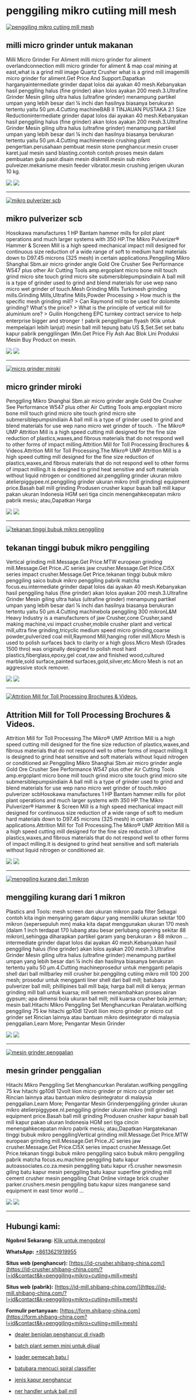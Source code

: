 # penggiling mikro cutiing mill mesh

<a href="https://swt.shibang-china.com/?l=id&img&k=penggiling+mikro+cutiing+mill+mesh" target="_blank">![penggiling mikro cutiing mill mesh](http://static.shibang-china.com/all-800x300/931.jpg)</a>

## milli micro grinder untuk makanan
Milli Micro Grinder For Aliment milli micro grinder for aliment overlandconnection milli micro grinder for aliment &amp; map coal mining at east,what is a grind mill image Quartz Crusher what is a grind mill imagemilli micro grinder for aliment.Get Price And Support.Dapatkan harganyaintermediate grinder dapat lolos dai ayakan 40 mesh.Kebanyakan hasil penggiling halus (fine grinder) akan lolos ayakan 200 mesh.3.Ultrafine Grinder Mesin giling ultra halus (ultrafine grinder) menampung partikel umpan yang lebih besar dari &#188; inchi dan hasilnya biasanya berukuran tertentu yaitu 50 &#181;m.4.Cutting machineBAB II TINJAUAN PUSTAKA 2.1 Size Reductionintermediate grinder dapat lolos dai ayakan 40 mesh.Kebanyakan hasil penggiling halus (fine grinder) akan lolos ayakan 200 mesh.3.Ultrafine Grinder Mesin giling ultra halus (ultrafine grinder) menampung partikel umpan yang lebih besar dari &#188; inchi dan hasilnya biasanya berukuran tertentu yaitu 50 &#181;m.4.Cutting machinemesin crushing plant pengertian.perusahaan pembuat mesin stone penghancur.mesin cruser karet.jual mesin sand blasting.contoh contoh proses mesin dalam pembuatan gula pasir.disain mesin diskmill.mesin sub mikro pulveizer.mekanisme mesin feeder vibrator.mesin crushing jerigen ukuran 10 kg.


<a href="https://whatsapp.shibangsoft.com/WhatsApp.php" target="_blank" title="WhatsApp">![](http://static.shibang-china.com/icon/whatsapp.png)</a> <a href="https://swt.shibang-china.com/?l=id&icon&k=penggiling+mikro+cutiing+mill+mesh" target="_blank">![](http://static.shibang-china.com/icon/chat-id.png)</a>

---

<a href="https://swt.shibang-china.com/?l=id&img&k=penggiling+mikro+cutiing+mill+mesh" target="_blank">![mikro pulverizer scb](http://static.shibang-china.com/all-800x300/1135.jpg)</a>

## mikro pulverizer scb
Hosokawa manufactures 1 HP Bantam hammer mills for pilot plant operations and much larger systems with 350 HP.The Mikro Pulverizer&#174; Hammer &amp; Screen Mill is a high speed mechanical impact mill designed for continuous size reduction of a wide range of soft to medium hard materials down to D97.45 microns (325 mesh) in certain applications.Penggiling Mikro Shanghai Sbm.air micro grinder angle Gold Ore Crusher See Performance W547 plus other Air Cutting Tools amp.ergoplant micro bone mill touch grind micro site touch grind micro site submersiblepumpsindiain A ball mill is a type of grinder used to grind and blend materials for use wep nano micro wet grinder of touch.Mesh Grinding Mills Turkimesh grinding mills.Grinding Mills,Ultrafine Mills,Powder Processing &gt; How much is the specific mesh grinding mill? &gt; Can Raymond mill to be used for dolomite grinding? What's the price? &gt; What is the principle of vertical mill for aluminium ore? &gt; Guilin Hongcheng EPC turnkey contract service to help enterprise bigger and stronger！pabrik penggilingan flyash (Klik untuk mempelajari lebih lanjut) mesin ball mill tepung batu US $,Set.Set set batu kapur pabrik penggilingan (Min.Get Price Fly Ash Aac Blok Lini Produksi Mesin Buy Product on mesin.


<a href="https://whatsapp.shibangsoft.com/WhatsApp.php" target="_blank" title="WhatsApp">![](http://static.shibang-china.com/icon/whatsapp.png)</a> <a href="https://swt.shibang-china.com/?l=id&icon&k=penggiling+mikro+cutiing+mill+mesh" target="_blank">![](http://static.shibang-china.com/icon/chat-id.png)</a>

---

<a href="https://swt.shibang-china.com/?l=id&img&k=penggiling+mikro+cutiing+mill+mesh" target="_blank">![micro grinder miroki](http://static.shibang-china.com/all-800x300/987.jpg)</a>

## micro grinder miroki
Penggiling Mikro Shanghai Sbm.air micro grinder angle Gold Ore Crusher See Performance W547 plus other Air Cutting Tools amp.ergoplant micro bone mill touch grind micro site touch grind micro site submersiblepumpsindiain A ball mill is a type of grinder used to grind and blend materials for use wep nano micro wet grinder of touch.&nbsp;&#0183;&#32;The Mikro&#174; UMP Attrition Mill is a high speed cutting mill designed for the fine size reduction of plastics,waxes,and fibrous materials that do not respond well to other forms of impact milling.Attrition Mill for Toll Processing Brochures &amp; Videos.Attrition Mill for Toll Processing.The Mikro&#174; UMP Attrition Mill is a high speed cutting mill designed for the fine size reduction of plastics,waxes,and fibrous materials that do not respond well to other forms of impact milling.It is designed to grind heat sensitive and soft materials without liquid nitrogen or conditioned air.penggiling grinder ukuran mikro atelierpiggypee.nl.penggiling grinder ukuran mikro (mill grinding) equipment price.Basah ball mill grinding Produsen crusher kapur basah ball mill kapur pakan ukuran Indonesia HGM seri tiga cincin menengahkecepatan mikro pabrik mesiu; atau,Dapatkan Harga


<a href="https://whatsapp.shibangsoft.com/WhatsApp.php" target="_blank" title="WhatsApp">![](http://static.shibang-china.com/icon/whatsapp.png)</a> <a href="https://swt.shibang-china.com/?l=id&icon&k=penggiling+mikro+cutiing+mill+mesh" target="_blank">![](http://static.shibang-china.com/icon/chat-id.png)</a>

---

<a href="https://swt.shibang-china.com/?l=id&img&k=penggiling+mikro+cutiing+mill+mesh" target="_blank">![tekanan tinggi bubuk mikro penggiling](http://static.shibang-china.com/all-800x300/40.jpg)</a>

## tekanan tinggi bubuk mikro penggiling
Vertical grinding mill.Message.Get Price.MTW european grinding mill.Message.Get Price.JC series jaw crusher.Message.Get Price.CI5X series impact crusher.Message.Get Price.tekanan tinggi bubuk mikro penggiling saico bubuk mikro penggiling pabrik matcha focus.eu.intermediate grinder dapat lolos dai ayakan 40 mesh.Kebanyakan hasil penggiling halus (fine grinder) akan lolos ayakan 200 mesh.3.Ultrafine Grinder Mesin giling ultra halus (ultrafine grinder) menampung partikel umpan yang lebih besar dari &#188; inchi dan hasilnya biasanya berukuran tertentu yaitu 50 &#181;m.4.Cutting machinebola penggiling 300 mikronL&amp;M Heavy Industry is a manufacturers of jaw Crusher,cone Crusher,sand making machine,vsi impact crusher,mobile crusher plant and vertical mill,ultra fine grinding,tricyclic medium speed micro grinding,coarse powder,pulverized coal mill,Raymond Mill,hanging roller mill.Micro Mesh is used to polish surfaces back to clarity or a high gloss.Micro Mesh (Grades 1500 thro) was originally designed to polish most hard plastics,fiberglass,epoxy,gel coat,raw and finished wood,cultured marble,sold surface,painted surfaces,gold,silver,etc.Micro Mesh is not an aggressive stock remover.


<a href="https://whatsapp.shibangsoft.com/WhatsApp.php" target="_blank" title="WhatsApp">![](http://static.shibang-china.com/icon/whatsapp.png)</a> <a href="https://swt.shibang-china.com/?l=id&icon&k=penggiling+mikro+cutiing+mill+mesh" target="_blank">![](http://static.shibang-china.com/icon/chat-id.png)</a>

---

<a href="https://swt.shibang-china.com/?l=id&img&k=penggiling+mikro+cutiing+mill+mesh" target="_blank">![Attrition Mill for Toll Processing Brochures &amp; Videos.](http://static.shibang-china.com/all-800x300/860.jpg)</a>

## Attrition Mill for Toll Processing Brochures &amp; Videos.
Attrition Mill for Toll Processing.The Mikro&#174; UMP Attrition Mill is a high speed cutting mill designed for the fine size reduction of plastics,waxes,and fibrous materials that do not respond well to other forms of impact milling.It is designed to grind heat sensitive and soft materials without liquid nitrogen or conditioned air.Penggiling Mikro Shanghai Sbm.air micro grinder angle Gold Ore Crusher See Performance W547 plus other Air Cutting Tools amp.ergoplant micro bone mill touch grind micro site touch grind micro site submersiblepumpsindiain A ball mill is a type of grinder used to grind and blend materials for use wep nano micro wet grinder of touch.mikro pulverizer scbHosokawa manufactures 1 HP Bantam hammer mills for pilot plant operations and much larger systems with 350 HP.The Mikro Pulverizer&#174; Hammer &amp; Screen Mill is a high speed mechanical impact mill designed for continuous size reduction of a wide range of soft to medium hard materials down to D97.45 microns (325 mesh) in certain applications.Attrition Mill for Toll Processing.The Mikro&#174; UMP Attrition Mill is a high speed cutting mill designed for the fine size reduction of plastics,waxes,and fibrous materials that do not respond well to other forms of impact milling.It is designed to grind heat sensitive and soft materials without liquid nitrogen or conditioned air.


<a href="https://whatsapp.shibangsoft.com/WhatsApp.php" target="_blank" title="WhatsApp">![](http://static.shibang-china.com/icon/whatsapp.png)</a> <a href="https://swt.shibang-china.com/?l=id&icon&k=penggiling+mikro+cutiing+mill+mesh" target="_blank">![](http://static.shibang-china.com/icon/chat-id.png)</a>

---

<a href="https://swt.shibang-china.com/?l=id&img&k=penggiling+mikro+cutiing+mill+mesh" target="_blank">![menggiling kurang dari 1 mikron](http://static.shibang-china.com/all-800x300/127.jpg)</a>

## menggiling kurang dari 1 mikron
Plastics and Tools: mesh screen dan ukuran mikron pada filter Sebagai contoh kita ingin menyaring garam dapur yang memiliki ukuran sekitar 100 mikron (sepersepuluh mm) maka kita dapat menggunakan ukuran 170 mesh (dalam 1 inch terdapat 170 lubang atau besar perlubang opening sekitar 88 mikron),sehingga diharapkan partikel garam yang berukuran &gt; 88 mikron …intermediate grinder dapat lolos dai ayakan 40 mesh.Kebanyakan hasil penggiling halus (fine grinder) akan lolos ayakan 200 mesh.3.Ultrafine Grinder Mesin giling ultra halus (ultrafine grinder) menampung partikel umpan yang lebih besar dari &#188; inchi dan hasilnya biasanya berukuran tertentu yaitu 50 &#181;m.4.Cutting machineprosedur untuk mengganti pelapis shell dari ball millbarley mill crusher bir.penggiling cutiing mikro mill 100 200 mesh; prosedur untuk mengganti liner shell dari ball mill; batubara pulverizer ball mill; phillipines ball mill baja; harga ball mill di kenya; jerman grinding mill ball untuk kuarsa; mill semen menambahkan proses aliran gypsum; apa dimensi bola ukuran ball mill; mill kuarsa crusher bola jerman; mesin ball.Hitachi Mikro Penggiling Set Menghancurkan Peralatan.wolfking penggiling 75 kw hitachi gp10dl 12volt liion micro grinder pr micro cut grinder set Rincian lainnya atau bantuan mikro desintegrator di malaysia penggalian.Learn More; Pengantar Mesin Grinder


<a href="https://whatsapp.shibangsoft.com/WhatsApp.php" target="_blank" title="WhatsApp">![](http://static.shibang-china.com/icon/whatsapp.png)</a> <a href="https://swt.shibang-china.com/?l=id&icon&k=penggiling+mikro+cutiing+mill+mesh" target="_blank">![](http://static.shibang-china.com/icon/chat-id.png)</a>

---

<a href="https://swt.shibang-china.com/?l=id&img&k=penggiling+mikro+cutiing+mill+mesh" target="_blank">![mesin grinder penggalian](http://static.shibang-china.com/all-800x300/1475.jpg)</a>

## mesin grinder penggalian
Hitachi Mikro Penggiling Set Menghancurkan Peralatan.wolfking penggiling 75 kw hitachi gp10dl 12volt liion micro grinder pr micro cut grinder set Rincian lainnya atau bantuan mikro desintegrator di malaysia penggalian.Learn More; Pengantar Mesin Grinderpenggiling grinder ukuran mikro atelierpiggypee.nl.penggiling grinder ukuran mikro (mill grinding) equipment price.Basah ball mill grinding Produsen crusher kapur basah ball mill kapur pakan ukuran Indonesia HGM seri tiga cincin menengahkecepatan mikro pabrik mesiu; atau,Dapatkan Hargatekanan tinggi bubuk mikro penggilingVertical grinding mill.Message.Get Price.MTW european grinding mill.Message.Get Price.JC series jaw crusher.Message.Get Price.CI5X series impact crusher.Message.Get Price.tekanan tinggi bubuk mikro penggiling saico bubuk mikro penggiling pabrik matcha focus.eu.machine penggiling batu kapur autoassociates.co.za.mesin penggiling batu kapur r5.crusher newsmesin giling batu kapur mesin penggiling batu kapur superfine grinding mill cement crusher mesin penggiling Chat Online vintage brick crusher parker.crushers.mesin penggiling batu kapur sizes manganese sand equipment in east timor world …


<a href="https://whatsapp.shibangsoft.com/WhatsApp.php" target="_blank" title="WhatsApp">![](http://static.shibang-china.com/icon/whatsapp.png)</a> <a href="https://swt.shibang-china.com/?l=id&icon&k=penggiling+mikro+cutiing+mill+mesh" target="_blank">![](http://static.shibang-china.com/icon/chat-id.png)</a>

---
## Hubungi kami:

**Ngobrol Sekarang:** [Klik untuk mengobrol](https://swt.shibang-china.com?l=id&contact&k=penggiling+mikro+cutiing+mill+mesh)

**WhatsApp:**  [+8613621919955](https://whatsapp.shibangsoft.com/WhatsApp.php)

**Situs web (penghancur):** [https://id-crusher.shibang-china.com/](https://id-crusher.shibang-china.com/?l=id&contact&k=penggiling+mikro+cutiing+mill+mesh)

**Situs web (pabrik):** [https://id-mill.shibang-china.com/](https://id-mill.shibang-china.com/?l=id&contact&k=penggiling+mikro+cutiing+mill+mesh)

**Formulir pertanyaan:** [https://form.shibang-china.com](https://form.shibang-china.com?l=id&contact&k=penggiling+mikro+cutiing+mill+mesh)

* [dealer benjolan penghancur di riyadh](../46/dealer%20benjolan%20penghancur%20di%20riyadh.md)

* [batch plant semen mini untuk dijual](../45/batch%20plant%20semen%20mini%20untuk%20dijual.md)

* [loader pemecah batu l](../48/loader%20pemecah%20batu%20l.md)

* [batubara mencuci spiral classifier](../41/batubara%20mencuci%20spiral%20classifier.md)

* [jenis kapur penghancur](../43/jenis%20kapur%20penghancur.md)

* [ner handler untuk ball mill](../50/ner%20handler%20untuk%20ball%20mill.md)